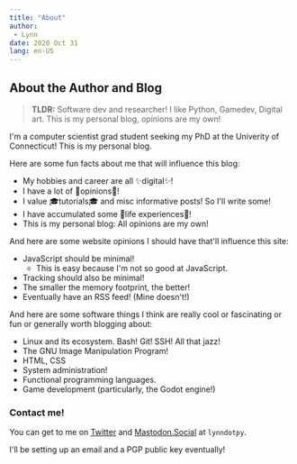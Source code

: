 ```yaml
---
title: "About"
author:
 - Lynn
date: 2020 Oct 31
lang: en-US
---
```


## About the Author and Blog

> **TLDR:** Software dev and researcher! I like Python, Gamedev, Digital art. This is my personal blog, opinions are my own!

I'm a computer scientist grad student seeking my PhD at the Univerity of Connecticut! This is my personal blog.

Here are some fun facts about me that will influence this blog:

* My hobbies and career are all ✨digital✨!
* I have a lot of 😬opinions😬!
* I value 🎓tutorials🎓 and misc informative posts! So I'll write some!
* I have accumulated some 🍃life experiences🍃!
* This is my personal blog: All opinions are my own!

And here are some website opinions I should have that'll influence this site:

* JavaScript should be minimal!
    * This is easy because I'm not so good at JavaScript.
* Tracking should also be minimal!
* The smaller the memory footprint, the better!
* Eventually have an RSS feed! (Mine doesn't!)

And here are some software things I think are really cool or fascinating or fun or generally worth blogging about:

* Linux and its ecosystem. Bash! Git! SSH! All that jazz!
* The GNU Image Manipulation Program!
* HTML, CSS
* System administration!
* Functional programming languages.
* Game development (particularly, the Godot engine!)


### Contact me!

You can get to me on [Twitter](https://twitter.com/lynndotpy) and [Mastodon.Social](https://mastodon.social/web/accounts/1086597#) at `lynndotpy`.

I'll be setting up an email and a PGP public key eventually!

